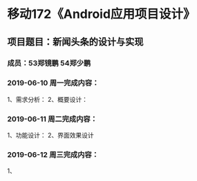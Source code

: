 
# 移动172《Android应用项目设计》
## 项目题目：新闻头条的设计与实现
### 成员：53郑镜鹏 54郑少鹏

### 2019-06-10 周一完成内容：
1、需求分析：
2、概要设计：


### 2019-06-11 周二完成内容：
1、功能设计：
2、界面效果设计


### 2019-06-12 周三完成内容：
1、
